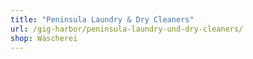 ```yaml
---
title: "Peninsula Laundry & Dry Cleaners"
url: /gig-harbor/peninsula-laundry-und-dry-cleaners/
shop: Wäscherei
---
```


